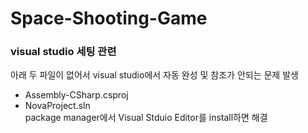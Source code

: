 # Space-Shooting-Game

### visual studio 세팅 관련
아래 두 파일이 없어서 visual studio에서 자동 완성 및 참조가 안되는 문제 발생  
- Assembly-CSharp.csproj
- NovaProject.sln  
package manager에서 Visual Stduio Editor를 install하면 해결  


